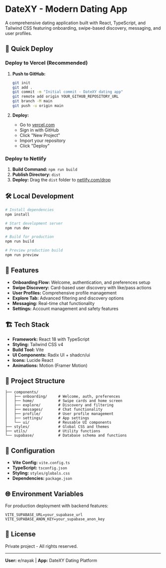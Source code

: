 # DateXY - Modern Dating App

A comprehensive dating application built with React, TypeScript, and Tailwind CSS featuring onboarding, swipe-based discovery, messaging, and user profiles.

## 🚀 Quick Deploy

### Deploy to Vercel (Recommended)

1. **Push to GitHub:**
   ```bash
   git init
   git add .
   git commit -m "Initial commit - DateXY dating app"
   git remote add origin YOUR_GITHUB_REPOSITORY_URL
   git branch -M main
   git push -u origin main
   ```

2. **Deploy:**
   - Go to [vercel.com](https://vercel.com)
   - Sign in with GitHub
   - Click "New Project"
   - Import your repository
   - Click "Deploy"

### Deploy to Netlify

1. **Build Command:** `npm run build`
2. **Publish Directory:** `dist`
3. **Deploy:** Drag the `dist` folder to [netlify.com/drop](https://netlify.com/drop)

## 🛠️ Local Development

```bash
# Install dependencies
npm install

# Start development server
npm run dev

# Build for production
npm run build

# Preview production build
npm run preview
```

## 📱 Features

- **Onboarding Flow:** Welcome, authentication, and preferences setup
- **Swipe Discovery:** Card-based user discovery with like/pass actions
- **User Profiles:** Comprehensive profile management
- **Explore Tab:** Advanced filtering and discovery options
- **Messaging:** Real-time chat functionality
- **Settings:** Account management and safety features

## 🏗️ Tech Stack

- **Framework:** React 18 with TypeScript
- **Styling:** Tailwind CSS v4
- **Build Tool:** Vite
- **UI Components:** Radix UI + shadcn/ui
- **Icons:** Lucide React
- **Animations:** Motion (Framer Motion)

## 📂 Project Structure

```
├── components/
│   ├── onboarding/     # Welcome, auth, preferences
│   ├── home/           # Swipe cards and home screen
│   ├── explore/        # Discovery and filtering
│   ├── messages/       # Chat functionality
│   ├── profile/        # User profile management
│   ├── settings/       # App settings
│   └── ui/             # Reusable UI components
├── styles/             # Global CSS and themes
├── utils/              # Utility functions
└── supabase/           # Database schema and functions
```

## 🔧 Configuration

- **Vite Config:** `vite.config.ts`
- **TypeScript:** `tsconfig.json`
- **Styling:** `styles/globals.css`
- **Dependencies:** `package.json`

## 🌐 Environment Variables

For production deployment with backend features:

```env
VITE_SUPABASE_URL=your_supabase_url
VITE_SUPABASE_ANON_KEY=your_supabase_anon_key
```

## 📄 License

Private project - All rights reserved.

---

**User:** e/nayak | **App:** DateXY Dating Platform